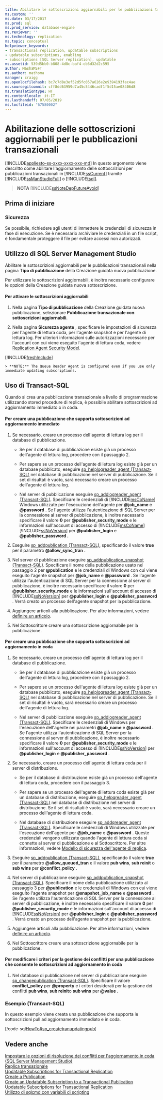 ```yaml
---
title: Abilitare le sottoscrizioni aggiornabili per le pubblicazioni transazionali | Microsoft Docs
ms.custom: ''
ms.date: 03/17/2017
ms.prod: sql
ms.prod_service: database-engine
ms.reviewer: ''
ms.technology: replication
ms.topic: conceptual
helpviewer_keywords:
- transactional replication, updatable subscriptions
- updatable subscriptions, enabling
- subscriptions [SQL Server replication], updatable
ms.assetid: 539d5bb0-b808-4d8c-baf4-cb6d32d2c595
author: MashaMSFT
ms.author: mathoma
manager: craigg
ms.openlocfilehash: bc7c7d8e3ef52d5fc057a626e2e9394193fec4ae
ms.sourcegitcommit: cff8dd63959d7a45c5446cadf1f5d15ae08406d8
ms.translationtype: HT
ms.contentlocale: it-IT
ms.lasthandoff: 07/05/2019
ms.locfileid: "67580002"
---
```

# <a name="enable-updating-subscriptions-for-transactional-publications"></a>Abilitazione delle sottoscrizioni aggiornabili per le pubblicazioni transazionali
[!INCLUDE[appliesto-ss-xxxx-xxxx-xxx-md](../../../includes/appliesto-ss-xxxx-xxxx-xxx-md.md)]
  In questo argomento viene descritto come abilitare l'aggiornamento delle sottoscrizioni per pubblicazioni transazionali in [!INCLUDE[ssCurrent](../../../includes/sscurrent-md.md)] tramite [!INCLUDE[ssManStudioFull](../../../includes/ssmanstudiofull-md.md)] o [!INCLUDE[tsql](../../../includes/tsql-md.md)].  
  
> **NOTA** [!INCLUDE[ssNoteDepFutureAvoid](../../../includes/ssnotedepfutureavoid-md.md)]  
  

##  <a name="BeforeYouBegin"></a> Prima di iniziare  
  
###  <a name="Security"></a> Sicurezza  
 Se possibile, richiedere agli utenti di immettere le credenziali di sicurezza in fase di esecuzione. Se è necessario archiviare le credenziali in un file script, è fondamentale proteggere il file per evitare accessi non autorizzati.  
  
##  <a name="SSMSProcedure"></a> Utilizzo di SQL Server Management Studio  
 Abilitare le sottoscrizioni aggiornabili per le pubblicazioni transazionali nella pagina **Tipo di pubblicazione** della Creazione guidata nuova pubblicazione.  
  
 Per utilizzare le sottoscrizioni aggiornabili, è inoltre necessario configurare le opzioni della Creazione guidata nuova sottoscrizione.  
  
#### <a name="to-enable-updating-subscriptions"></a>Per attivare le sottoscrizioni aggiornabili  
  
1.  Nella pagina **Tipo di pubblicazione** della Creazione guidata nuova pubblicazione, selezionare **Pubblicazione transazionale con sottoscrizioni aggiornabili**.  
  
2.  Nella pagina **Sicurezza agente** , specificare le impostazioni di sicurezza per l'agente di lettura coda, per l'agente snapshot e per l'agente di lettura log. Per ulteriori informazioni sulle autorizzazioni necessarie per l'account con cui viene eseguito l'agente di lettura coda, vedere [Replication Agent Security Model](../../../relational-databases/replication/security/replication-agent-security-model.md).  

[!INCLUDE[freshInclude](../../../includes/paragraph-content/fresh-note-steps-feedback.md)]

    > **NOTE:** The Queue Reader Agent is configured even if you use only immediate updating subscriptions.  
  
##  <a name="TsqlProcedure"></a> Uso di Transact-SQL  
 Quando si crea una pubblicazione transazionale a livello di programmazione utilizzando stored procedure di replica, è possibile abilitare sottoscrizioni ad aggiornamento immediato o in coda.  
  
#### <a name="to-create-a-publication-that-supports-immediate-updating-subscriptions"></a>Per creare una pubblicazione che supporta sottoscrizioni ad aggiornamento immediato  
  
1.  Se necessario, creare un processo dell'agente di lettura log per il database di pubblicazione.  
  
    -   Se per il database di pubblicazione esiste già un processo dell'agente di lettura log, procedere con il passaggio 2.  
  
    -   Per sapere se un processo dell'agente di lettura log esiste già per un database pubblicato, eseguire [sp_helplogreader_agent &#40;Transact-SQL&#41;](../../../relational-databases/system-stored-procedures/sp-helplogreader-agent-transact-sql.md) nel database di pubblicazione nel server di pubblicazione. Se il set di risultati è vuoto, sarà necessario creare un processo dell'agente di lettura log.  
  
    -   Nel server di pubblicazione eseguire [sp_addlogreader_agent &#40;Transact-SQL&#41;](../../../relational-databases/system-stored-procedures/sp-addlogreader-agent-transact-sql.md). Specificare le credenziali di [!INCLUDE[msCoName](../../../includes/msconame-md.md)] Windows utilizzate per l'esecuzione dell'agente per **@job_name** e **@password** . Se l'agente utilizza l'autenticazione di SQL Server per la connessione al server di pubblicazione, è inoltre necessario specificare il valore **0** per **@publisher_security_mode** e le informazioni sull'account di accesso di [!INCLUDE[msCoName](../../../includes/msconame-md.md)] [!INCLUDE[ssNoVersion](../../../includes/ssnoversion-md.md)] per **@publisher_login** e **@publisher_password** .  
  
2.  Eseguire [sp_addpublication &#40;Transact-SQL&#41;](../../../relational-databases/system-stored-procedures/sp-addpublication-transact-sql.md), specificando il valore **true** per il parametro **@allow_sync_tran** .  
  
3.  Nel server di pubblicazione eseguire [sp_addpublication_snapshot &#40;Transact-SQL&#41;](../../../relational-databases/system-stored-procedures/sp-addpublication-snapshot-transact-sql.md). Specificare il nome della pubblicazione usato nel passaggio 2 per **@publication** e le credenziali di Windows con cui viene eseguito l'agente snapshot per **@job_name** e **@password** . Se l'agente utilizza l'autenticazione di SQL Server per la connessione al server di pubblicazione, è inoltre necessario specificare il valore **0** per **@publisher_security_mode** e le informazioni sull'account di accesso di [!INCLUDE[ssNoVersion](../../../includes/ssnoversion-md.md)] per **@publisher_login** e **@publisher_password** . Verrà creato un processo dell'agente snapshot per la pubblicazione.  
  
4.  Aggiungere articoli alla pubblicazione. Per altre informazioni, vedere [definire un articolo](../../../relational-databases/replication/publish/define-an-article.md).  
  
5.  Nel Sottoscrittore creare una sottoscrizione aggiornabile per la pubblicazione.   
  
#### <a name="to-create-a-publication-that-supports-queued-updating-subscriptions"></a>Per creare una pubblicazione che supporta sottoscrizioni ad aggiornamento in coda  
  
1.  Se necessario, creare un processo dell'agente di lettura log per il database di pubblicazione.  
  
    -   Se per il database di pubblicazione esiste già un processo dell'agente di lettura log, procedere con il passaggio 2.  
  
    -   Per sapere se un processo dell'agente di lettura log esiste già per un database pubblicato, eseguire [sp_helplogreader_agent &#40;Transact-SQL&#41;](../../../relational-databases/system-stored-procedures/sp-helplogreader-agent-transact-sql.md) nel database di pubblicazione nel server di pubblicazione. Se il set di risultati è vuoto, sarà necessario creare un processo dell'agente di lettura log.  
  
    -   Nel server di pubblicazione eseguire [sp_addlogreader_agent &#40;Transact-SQL&#41;](../../../relational-databases/system-stored-procedures/sp-addlogreader-agent-transact-sql.md). Specificare le credenziali di Windows per l'esecuzione dell'agente nei parametri **@job_name** e **@password** . Se l'agente utilizza l'autenticazione di SQL Server per la connessione al server di pubblicazione, è inoltre necessario specificare il valore **0** per **@publisher_security_mode** e le informazioni sull'account di accesso di [!INCLUDE[ssNoVersion](../../../includes/ssnoversion-md.md)] per **@publisher_login** e **@publisher_password** .  
  
2.  Se necessario, creare un processo dell'agente di lettura coda per il server di distribuzione.  
  
    -   Se per il database di distribuzione esiste già un processo dell'agente di lettura coda, procedere con il passaggio 3.  
  
    -   Per sapere se un processo dell'agente di lettura coda esiste già per un database di distribuzione, eseguire [sp_helpqreader_agent &#40;Transact-SQL&#41;](../../../relational-databases/system-stored-procedures/sp-helpqreader-agent-transact-sql.md) nel database di distribuzione nel server di distribuzione. Se il set di risultati è vuoto, sarà necessario creare un processo dell'agente di lettura coda.  
  
    -   Nel database di distribuzione eseguire [sp_addqreader_agent &#40;Transact-SQL&#41;](../../../relational-databases/system-stored-procedures/sp-addqreader-agent-transact-sql.md). Specificare le credenziali di Windows utilizzate per l'esecuzione dell'agente per **@job_name** e **@password** . Queste credenziali vengono utilizzate quando l'agente di lettura coda si connette al server di pubblicazione e al Sottoscrittore. Per altre informazioni, vedere [Modello di sicurezza dell'agente di replica](../../../relational-databases/replication/security/replication-agent-security-model.md).  
  
3.  Eseguire [sp_addpublication &#40;Transact-SQL&#41;](../../../relational-databases/system-stored-procedures/sp-addpublication-transact-sql.md), specificando il valore **true** per il parametro **@allow_queued_tran** e il valore **pub wins**, **sub reinit** o **sub wins** per **@conflict_policy** .  
  
4.  Nel server di pubblicazione eseguire [sp_addpublication_snapshot (Transact-SQL)](../../../relational-databases/system-stored-procedures/sp-addpublication-snapshot-transact-sql.md). Specificare il nome della pubblicazione utilizzato al passaggio 3 per **@publication** e le credenziali di Windows con cui viene eseguito l'agente snapshot per **@snapshot_job_name** e **@password** . Se l'agente utilizza l'autenticazione di SQL Server per la connessione al server di pubblicazione, è inoltre necessario specificare il valore **0** per **@publisher_security_mode** e le informazioni sull'account di accesso di [!INCLUDE[ssNoVersion](../../../includes/ssnoversion-md.md)] per **@publisher_login** e **@publisher_password** . Verrà creato un processo dell'agente snapshot per la pubblicazione.  
  
5.  Aggiungere articoli alla pubblicazione. Per altre informazioni, vedere [definire un articolo](../../../relational-databases/replication/publish/define-an-article.md).  
  
6.  Nel Sottoscrittore creare una sottoscrizione aggiornabile per la pubblicazione.  
  
#### <a name="to-change-the-conflict-policy-for-a-publication-that-allows-queued-updating-subscriptions"></a>Per modificare i criteri per la gestione dei conflitti per una pubblicazione che consente le sottoscrizioni ad aggiornamento in coda  
  
1.  Nel database di pubblicazione nel server di pubblicazione eseguire [sp_changepublication &#40;Transact-SQL&#41;](../../../relational-databases/system-stored-procedures/sp-changepublication-transact-sql.md). Specificare il valore **conflict_policy** per **@property** e i criteri desiderati per la gestione dei conflitti **pub wins**, **sub reinit**o **sub wins** per **@value** .  
  
###  <a name="TsqlExample"></a> Esempio (Transact-SQL)  
 In questo esempio viene creata una pubblicazione che supporta le sottoscrizioni pull ad aggiornamento immediato e in coda.  
  
 [!code-sql[HowTo#sp_createtranupdatingpub](../../../relational-databases/replication/codesnippet/tsql/enable-updating-subscrip_1.sql)]  
  
## <a name="see-also"></a>Vedere anche  
 [Impostare le opzioni di risoluzione dei conflitti per l'aggiornamento in coda &#40;SQL Server Management Studio&#41;](../../../relational-databases/replication/publish/create-an-updatable-subscription-to-a-transactional-publication.md)   
 [Replica transazionale](../../../relational-databases/replication/transactional/transactional-replication.md)   
 [Updatable Subscriptions for Transactional Replication](../../../relational-databases/replication/transactional/updatable-subscriptions-for-transactional-replication.md)   
 [Create a Publication](../../../relational-databases/replication/publish/create-a-publication.md)   
 [Create an Updatable Subscription to a Transactional Publication](create-an-updatable-subscription-to-a-transactional-publication.md)   
 [Updatable Subscriptions for Transactional Replication](../../../relational-databases/replication/transactional/updatable-subscriptions-for-transactional-replication.md)   
 [Utilizzo di sqlcmd con variabili di scripting](../../../relational-databases/scripting/sqlcmd-use-with-scripting-variables.md)  
  
  
